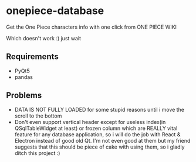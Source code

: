 # onepiece-database
Get the One Piece characters info with one click from ONE PIECE WIKI

Which doesn't work :) just wait

## Requirements
* PyQt5
* pandas

## Problems
* DATA IS NOT FULLY LOADED for some stupid reasons until i move the scroll to the bottom
* Don't even support vertical header except for useless index(in QSqlTableWidget at least) or frozen column which are REALLY vital feature for any database application, so i will do the job with React & Electron instead of good old Qt. I'm not even good at them but my friend suggests that this should be piece of cake with using them, so i gladly ditch this project :)


